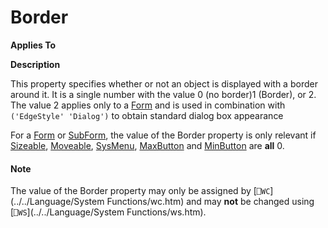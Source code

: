 




<h1 class="heading"><span class="name">Border</span></h1>

**Applies To**


**Description**


This property specifies whether or not an object is displayed with a border around it. It is a single number with the value 0 (no border)1 (Border), or 2. The value 2 applies only to a [Form](./form.md) and is used in combination with `('EdgeStyle' 'Dialog')` to obtain standard dialog box appearance


For a [Form](./form.md) or [SubForm](./subform.md), the value of the Border property is only relevant if [Sizeable](sizeable.md), [Moveable](moveable.md), [SysMenu](sysmenu.md), [MaxButton](maxbutton.md) and [MinButton](minbutton.md) are **all** 0.

#### Note


The value of the Border property may only be assigned by [`⎕WC`](../../Language/System Functions/wc.htm) and may **not** be changed using [`⎕WS`](../../Language/System Functions/ws.htm).



